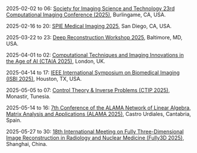 2025-02-02 to 06: [Society for Imaging Science and Technology 23rd Computational Imaging Conference (2025)](https://imaging.org/IST/Conferences/EI/EI2025/Conference/C_COIMG.aspx "This conference explores computational imaging, focusing on algorithms for image reconstruction, enhancement, and analysis. Topics include machine learning for imaging, inverse problems, compressive sensing, and computational photography. It addresses applications in medical imaging, remote sensing, and computer vision, emphasizing innovative data-driven and model-based approaches."), Burlingame, CA, USA.

2025-02-16 to 20: [SPIE Medical Imaging 2025](https://spie.org/conferences-and-exhibitions/medical-imaging "This conference covers computational techniques in medical imaging. Topics include image processing, deep learning for diagnostics, and quantitative imaging. It explores applications in radiology, pathology, and neuroimaging, emphasizing advancements in image reconstruction, segmentation, and computer-aided diagnosis for precision medicine."), San Diego, CA, USA.

2025-03-22 to 23: [Deep Reconstruction Workshop 2025](https://aiai.jhu.edu/deep_reconstruction_workshop_2025/ "This workshop focuses on deep learning for image reconstruction, covering generative models, inverse problems, and neural network architectures. Topics include medical imaging, tomography, and super-resolution, emphasizing data-driven approaches to enhance reconstruction accuracy and computational efficiency."), Baltimore, MD, USA.

2025-04-01 to 02: [Computational Techniques and Imaging Innovations in the Age of AI (CTAIA 2025)](https://ctiai.github.io/ "Focuses on AI-driven computational techniques for imaging. Topics include machine learning for image reconstruction, inverse problems, and applications in medical imaging, computer vision, and scientific visualization."), London, UK.

2025-04-14 to 17: [IEEE International Symposium on Biomedical Imaging (ISBI 2025)](https://biomedicalimaging.org/2025/ "ISBI 2025 explores biomedical imaging, focusing on computational techniques for image analysis and reconstruction. Topics include deep learning, image segmentation, and multimodal imaging, with applications in MRI, CT, and microscopy, emphasizing advancements in medical diagnostics and research."), Houston, TX, USA.

2025-05-05 to 07: [Control Theory & Inverse Problems (CTIP 2025)](https://ctip25.sciencesconf.org/?lang=en "Focuses on control theory and inverse problems, exploring mathematical modeling and computational techniques. Topics include optimal control, parameter estimation, and applications in imaging and engineering."), Monastir, Tunesia.

2025-05-14 to 16: [7th Conference of the ALAMA Network of Linear Algebra, Matrix Analysis and Applications (ALAMA 2025)](https://congresosalcala.fgua.es/jornadasalama/?idioma=en "Explores linear algebra and matrix analysis, focusing on computational methods and applications. Topics include eigenvalue problems, matrix factorizations, and applications in data science and engineering."), Castro Urdiales, Cantabria, Spain.

2025-05-27 to 30: [18th International Meeting on Fully Three-Dimensional Image Reconstruction in Radiology and Nuclear Medicine (Fully3D 2025)](https://hqlab.sjtu.edu.cn/fully3d-2025/home "Fully3D focuses on 3D image reconstruction, covering tomographic algorithms, deep learning, and iterative methods. Topics include CT, PET, and nuclear medicine imaging, with applications in diagnostics and therapy planning, emphasizing computational advancements for high-resolution imaging."), Shanghai, China.

